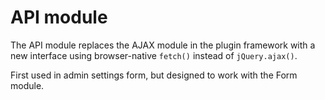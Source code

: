# API module

The API module replaces the AJAX module in the plugin framework with a new
interface using browser-native `fetch()` instead of `jQuery.ajax()`.

First used in admin settings form, but designed to work with the Form module.
